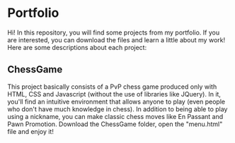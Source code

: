 # Portfolio
Hi!
In this repository, you will find some projects from my portfolio.
If you are interested, you can download the files and learn a little about my work!
Here are some descriptions about each project:

## ChessGame
This project basically consists of a PvP chess game produced only with HTML, CSS and Javascript (without the use of libraries like JQuery).
In it, you'll find an intuitive environment that allows anyone to play (even people who don't have much knowledge in chess).
In addition to being able to play using a nickname, you can make classic chess moves like En Passant and Pawn Promotion.
Download the ChessGame folder, open the "menu.html" file and enjoy it!
